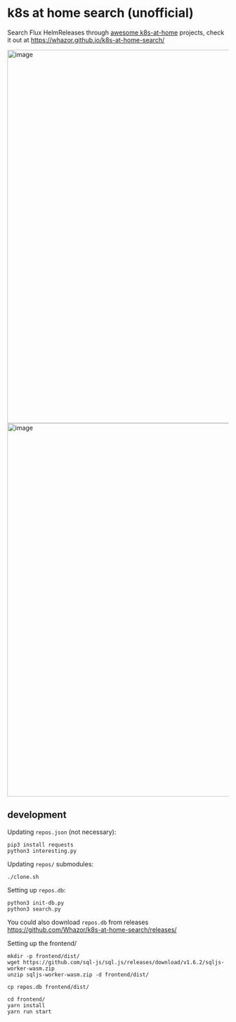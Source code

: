 # k8s at home search (unofficial)
Search Flux HelmReleases through [awesome k8s-at-home](https://github.com/k8s-at-home/awesome-home-kubernetes) projects, check it out at https://whazor.github.io/k8s-at-home-search/

<img width="848" alt="image" src="https://user-images.githubusercontent.com/184182/152700148-2f41a576-7ae4-4ed5-b14c-840347787036.png">

<img width="848" alt="image" src="https://user-images.githubusercontent.com/184182/152700157-b9c79d7b-d793-4bb9-b422-d3ed882b4035.png">

## development

Updating `repos.json` (not necessary):
```
pip3 install requests
python3 interesting.py
```

Updating `repos/` submodules:
```
./clone.sh
```

Setting up `repos.db`:
```
python3 init-db.py
python3 search.py
```

You could also download `repos.db` from releases https://github.com/Whazor/k8s-at-home-search/releases/

Setting up the frontend/
```
mkdir -p frontend/dist/
wget https://github.com/sql-js/sql.js/releases/download/v1.6.2/sqljs-worker-wasm.zip
unzip sqljs-worker-wasm.zip -d frontend/dist/

cp repos.db frontend/dist/

cd frontend/
yarn install
yarn run start
```
